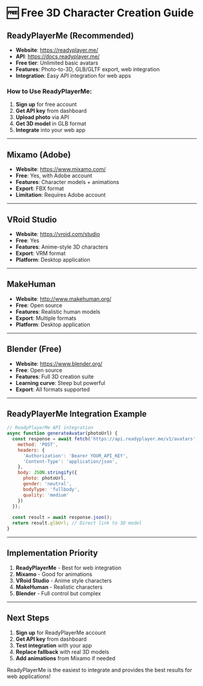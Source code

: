 # 🆓 Free 3D Character Creation Guide

## **ReadyPlayerMe (Recommended)**
- **Website**: https://readyplayer.me/
- **API**: https://docs.readyplayer.me/
- **Free tier**: Unlimited basic avatars
- **Features**: Photo-to-3D, GLB/GLTF export, web integration
- **Integration**: Easy API integration for web apps

### **How to Use ReadyPlayerMe:**
1. **Sign up** for free account
2. **Get API key** from dashboard
3. **Upload photo** via API
4. **Get 3D model** in GLB format
5. **Integrate** into your web app

---

## **Mixamo (Adobe)**
- **Website**: https://www.mixamo.com/
- **Free**: Yes, with Adobe account
- **Features**: Character models + animations
- **Export**: FBX format
- **Limitation**: Requires Adobe account

---

## **VRoid Studio**
- **Website**: https://vroid.com/studio
- **Free**: Yes
- **Features**: Anime-style 3D characters
- **Export**: VRM format
- **Platform**: Desktop application

---

## **MakeHuman**
- **Website**: http://www.makehuman.org/
- **Free**: Open source
- **Features**: Realistic human models
- **Export**: Multiple formats
- **Platform**: Desktop application

---

## **Blender (Free)**
- **Website**: https://www.blender.org/
- **Free**: Open source
- **Features**: Full 3D creation suite
- **Learning curve**: Steep but powerful
- **Export**: All formats supported

---

## **ReadyPlayerMe Integration Example**

```javascript
// ReadyPlayerMe API integration
async function generateAvatar(photoUrl) {
  const response = await fetch('https://api.readyplayer.me/v1/avatars', {
    method: 'POST',
    headers: {
      'Authorization': 'Bearer YOUR_API_KEY',
      'Content-Type': 'application/json',
    },
    body: JSON.stringify({
      photo: photoUrl,
      gender: 'neutral',
      bodyType: 'fullbody',
      quality: 'medium'
    })
  });
  
  const result = await response.json();
  return result.glbUrl; // Direct link to 3D model
}
```

---

## **Implementation Priority**

1. **ReadyPlayerMe** - Best for web integration
2. **Mixamo** - Good for animations
3. **VRoid Studio** - Anime style characters
4. **MakeHuman** - Realistic characters
5. **Blender** - Full control but complex

---

## **Next Steps**

1. **Sign up** for ReadyPlayerMe account
2. **Get API key** from dashboard
3. **Test integration** with your app
4. **Replace fallback** with real 3D models
5. **Add animations** from Mixamo if needed

ReadyPlayerMe is the easiest to integrate and provides the best results for web applications!